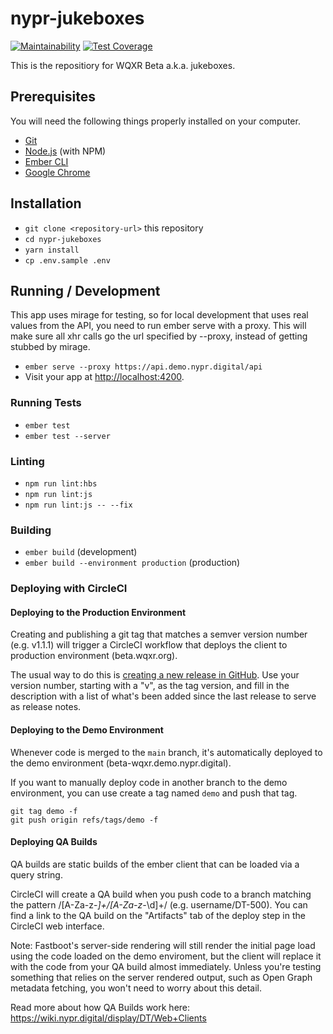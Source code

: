 # nypr-jukeboxes

[![Maintainability](https://api.codeclimate.com/v1/badges/a3974ae872fd966336bc/maintainability)](https://codeclimate.com/github/nypublicradio/nypr-jukeboxes/maintainability)
[![Test Coverage](https://api.codeclimate.com/v1/badges/a3974ae872fd966336bc/test_coverage)](https://codeclimate.com/github/nypublicradio/nypr-jukeboxes/test_coverage)

This is the repositiory for WQXR Beta a.k.a. jukeboxes.

## Prerequisites

You will need the following things properly installed on your computer.

* [Git](https://git-scm.com/)
* [Node.js](https://nodejs.org/) (with NPM)
* [Ember CLI](https://ember-cli.com/)
* [Google Chrome](https://google.com/chrome/)

## Installation

* `git clone <repository-url>` this repository
* `cd nypr-jukeboxes`
* `yarn install`
* `cp .env.sample .env`

## Running / Development

This app uses mirage for testing, so for local development that uses real values from the API, you need to run ember serve with a proxy. This will make sure all xhr calls go the url specified by --proxy, instead of getting stubbed by mirage.

* `ember serve --proxy https://api.demo.nypr.digital/api`
* Visit your app at [http://localhost:4200](http://localhost:4200).

### Running Tests

* `ember test`
* `ember test --server`

### Linting

* `npm run lint:hbs`
* `npm run lint:js`
* `npm run lint:js -- --fix`

### Building

* `ember build` (development)
* `ember build --environment production` (production)

### Deploying with CircleCI

#### Deploying to the Production Environment

Creating and publishing a git tag that matches a semver version number (e.g. v1.1.1) will trigger a CircleCI workflow that deploys the client to production environment (beta.wqxr.org). 

The usual way to do this is [creating a new release in GitHub](https://docs.github.com/en/github/administering-a-repository/managing-releases-in-a-repository#creating-a-release). Use your version number, starting with a "v", as the tag version, and fill in the description with a list of what's been added since the last release to serve as release notes.

#### Deploying to the Demo Environment

Whenever code is merged to the `main` branch, it's automatically deployed to the demo environment (beta-wqxr.demo.nypr.digital).

If you want to manually deploy code in another branch to the demo environment, you can use create a tag named `demo` and push that tag.

```
git tag demo -f
git push origin refs/tags/demo -f
```

#### Deploying QA Builds

QA builds are static builds of the ember client that can be loaded via a query string. 

CircleCI will create a QA build when you push code to a branch matching the pattern /[A-Za-z-_]+\/[A-Za-z-_\d]+/ (e.g. username/DT-500). You can find a link to the QA build on the "Artifacts" tab of the deploy step in the CircleCI web interface.

Note: Fastboot's server-side rendering will still render the initial page load using the code loaded on the demo enviroment, but the client will replace it with the code from your QA build almost immediately. Unless you're testing something that relies on the server rendered output, such as Open Graph metadata fetching, you won't need to worry about this detail.

Read more about how QA Builds work here: https://wiki.nypr.digital/display/DT/Web+Clients
